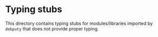 # Typing stubs

This directory contains typing stubs for modules/libraries imported by `debputy` that
does not provide proper typing.
